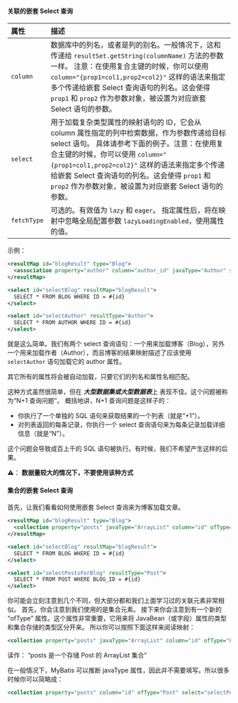 #### 关联的嵌套 Select 查询

| 属性        | 描述                                                         |
| :---------- | :----------------------------------------------------------- |
| `column`    | 数据库中的列名，或者是列的别名。一般情况下，这和传递给 `resultSet.getString(columnName)` 方法的参数一样。 注意：在使用复合主键的时候，你可以使用 `column="{prop1=col1,prop2=col2}"` 这样的语法来指定多个传递给嵌套 Select 查询语句的列名。这会使得 `prop1` 和 `prop2` 作为参数对象，被设置为对应嵌套 Select 语句的参数。 |
| `select`    | 用于加载复杂类型属性的映射语句的 ID，它会从 column 属性指定的列中检索数据，作为参数传递给目标 select 语句。 具体请参考下面的例子。注意：在使用复合主键的时候，你可以使用 `column="{prop1=col1,prop2=col2}"` 这样的语法来指定多个传递给嵌套 Select 查询语句的列名。这会使得 `prop1` 和 `prop2` 作为参数对象，被设置为对应嵌套 Select 语句的参数。 |
| `fetchType` | 可选的。有效值为 `lazy` 和 `eager`。 指定属性后，将在映射中忽略全局配置参数 `lazyLoadingEnabled`，使用属性的值。 |

示例：

```xml
<resultMap id="blogResult" type="Blog">
  <association property="author" column="author_id" javaType="Author" select="selectAuthor"/>
</resultMap>

<select id="selectBlog" resultMap="blogResult">
  SELECT * FROM BLOG WHERE ID = #{id}
</select>

<select id="selectAuthor" resultType="Author">
  SELECT * FROM AUTHOR WHERE ID = #{id}
</select>
```

就是这么简单。我们有两个 select 查询语句：一个用来加载博客（Blog），另外一个用来加载作者（Author），而且博客的结果映射描述了应该使用 `selectAuthor` 语句加载它的 author 属性。

其它所有的属性将会被自动加载，只要它们的列名和属性名相匹配。

这种方式虽然很简单，但在 ***大型数据集或大型数据表***上 表现不佳。这个问题被称为“N+1 查询问题”。 概括地讲，N+1 查询问题是这样子的：

- 你执行了一个单独的 SQL 语句来获取结果的一个列表（就是“+1”）。
- 对列表返回的每条记录，你执行一个 select 查询语句来为每条记录加载详细信息（就是“N”）。

这个问题会导致成百上千的 SQL 语句被执行。有时候，我们不希望产生这样的后果。

⚠️： **数据量较大的情况下，不要使用该种方式**





#### 集合的嵌套 Select 查询

首先，让我们看看如何使用嵌套 Select 查询来为博客加载文章。

``` xml
<resultMap id="blogResult" type="Blog">
  <collection property="posts" javaType="ArrayList" column="id" ofType="Post" select="selectPostsForBlog"/>
</resultMap>

<select id="selectBlog" resultMap="blogResult">
  SELECT * FROM BLOG WHERE ID = #{id}
</select>

<select id="selectPostsForBlog" resultType="Post">
  SELECT * FROM POST WHERE BLOG_ID = #{id}
</select>
```

你可能会立刻注意到几个不同，但大部分都和我们上面学习过的关联元素非常相似。 首先，你会注意到我们使用的是集合元素。 接下来你会注意到有一个新的 “ofType” 属性。这个属性非常重要，它用来将 JavaBean（或字段）属性的类型和集合存储的类型区分开来。 所以你可以按照下面这样来阅读映射：

```xml
<collection property="posts" javaType="ArrayList" column="id" ofType="Post" select="selectPostsForBlog"/>
```

读作： “posts 是一个存储 Post 的 ArrayList 集合”

在一般情况下，MyBatis 可以推断 javaType 属性，因此并不需要填写。所以很多时候你可以简略成：

```xml
<collection property="posts" column="id" ofType="Post" select="selectPostsForBlog"/>
```



